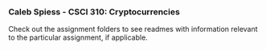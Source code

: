 ### Caleb Spiess - CSCI 310: Cryptocurrencies

Check out the assignment folders to see readmes with information relevant to the particular assignment, if applicable. 